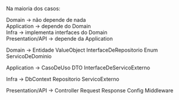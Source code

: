 Na maioria dos casos:

Domain -> não depende de nada  
Application -> depende do Domain  
Infra -> implementa interfaces do Domain  
Presentation/API -> depende da Application

Domain -> 
    Entidade
    ValueObject
    InterfaceDeRepositorio
    Enum
    ServicoDeDominio

Application -> 
    CasoDeUso
    DTO
    InterfaceDeServicoExterno

Infra -> 
    DbContext
    Repositorio
    ServicoExterno

Presentation/API -> 
    Controller
    Request
    Response
    Config
    Middleware
